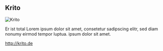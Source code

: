 ## Krito

![Krito](/Krito.png)

Er ist total Lorem ipsum dolor sit amet, consetetur sadipscing elitr, sed diam nonumy eirmod tempor luptua. ipsum dolor sit amet.

<http://krito.de>
